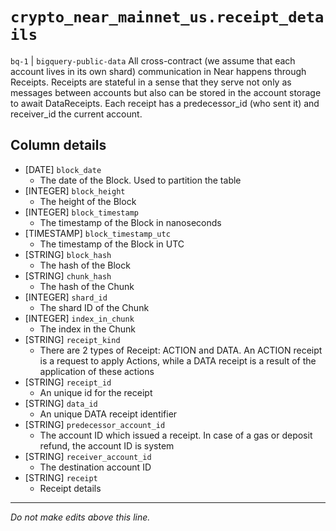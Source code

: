 # `crypto_near_mainnet_us.receipt_details`
`bq-1` | `bigquery-public-data`
All cross-contract (we assume that each account lives in its own shard) communication in Near happens through Receipts. Receipts are stateful in a sense that they serve not only as messages between accounts but also can be stored in the account storage to await DataReceipts. Each receipt has a predecessor_id (who sent it) and receiver_id the current account. 

## Column details
* [DATE]      `block_date`
  - The date of the Block. Used to partition the table
* [INTEGER]   `block_height`
  - The height of the Block
* [INTEGER]   `block_timestamp`
  - The timestamp of the Block in nanoseconds
* [TIMESTAMP] `block_timestamp_utc`
  - The timestamp of the Block in UTC
* [STRING]    `block_hash`
  - The hash of the Block
* [STRING]    `chunk_hash`
  - The hash of the Chunk
* [INTEGER]   `shard_id`
  - The shard ID of the Chunk
* [INTEGER]   `index_in_chunk`
  - The index in the Chunk
* [STRING]    `receipt_kind`
  - There are 2 types of Receipt: ACTION and DATA. An ACTION receipt is a request to apply Actions, while a DATA receipt is a result of the application of these actions
* [STRING]    `receipt_id`
  - An unique id for the receipt
* [STRING]    `data_id`
  - An unique DATA receipt identifier
* [STRING]    `predecessor_account_id`
  - The account ID which issued a receipt. In case of a gas or deposit refund, the account ID is system
* [STRING]    `receiver_account_id`
  - The destination account ID
* [STRING]    `receipt`
  - Receipt details

-------------------------------------------------------------------------------
*Do not make edits above this line.*
